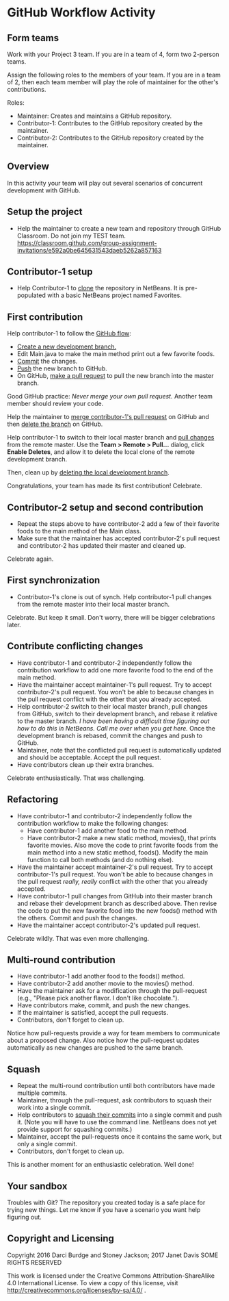 # GitHub Workflow Activity


## Form teams

Work with your Project 3 team. If you are in a team of 4, form two 2-person teams.

Assign the following roles to the members of your team. If you are in a team
of 2, then each team member will play the role of maintainer for the other's contributions.

Roles:

- Maintainer: Creates and maintains a GitHub repository.
- Contributor-1: Contributes to the GitHub repository created by the maintainer.
- Contributor-2: Contributes to the GitHub repository created by the maintainer.

## Overview

In this activity your team will play out several scenarios of concurrent development with GitHub.

## Setup the project

- Help the maintainer to create a new team and repository through GitHub Classroom. Do not join my TEST team.
https://classroom.github.com/group-assignment-invitations/e592a0be645631543daeb5262a857163

## Contributor-1 setup

- Help Contributor-1 to [clone](https://netbeans.org/kb/docs/ide/git.html#clone) the repository in NetBeans. It is pre-populated with a basic NetBeans project named Favorites.

## First contribution

Help contributor-1 to follow the [GitHub flow](https://guides.github.com/introduction/flow/):
- [Create a new development branch.](https://netbeans.org/kb/docs/ide/git.html#branchCreate)
- Edit Main.java to make the main method print out a few favorite foods.
- [Commit](https://netbeans.org/kb/docs/ide/git.html#committing) the changes.
- [Push](https://netbeans.org/kb/docs/ide/git.html#push) the new branch to GitHub.
- On GitHub, [make a pull request](https://help.github.com/articles/creating-a-pull-request/) to pull the new branch into the master branch.

Good GitHub practice: *Never merge your own pull request.* Another team member should review your code.

Help the maintainer to [merge contributor-1's pull request](https://help.github.com/articles/merging-a-pull-request/) on GitHub and then [delete the branch](https://help.github.com/articles/deleting-unused-branches/) on GitHub.  

Help contributor-1 to switch to their local master branch and [pull changes](https://netbeans.org/kb/docs/ide/git.html#pull) from the remote master. Use the **Team > Remote > Pull...** dialog, click **Enable Deletes**, and allow it to delete the local clone of the remote development branch.

Then, clean up by [deleting the local development branch](https://netbeans.org/kb/docs/ide/git.html#branchDelete).

Congratulations, your team has made its first contribution! Celebrate.


## Contributor-2 setup and second contribution

- Repeat the steps above to have contributor-2 add a few of their favorite foods to the main method of the Main class.
- Make sure that the maintainer has accepted contributor-2's pull request and contributor-2 has updated their master and cleaned up.

Celebrate again.

## First synchronization

- Contributor-1's clone is out of synch. Help contributor-1 pull changes from the remote master into their local master branch.

Celebrate. But keep it small. Don't worry, there will be bigger celebrations later.


## Contribute conflicting changes

- Have contributor-1 and contributor-2 independently follow the contribution
  workflow to add one more favorite food to the end of the main method.
- Have the maintainer accept maintainer-1's pull request. Try to accept contributor-2's pull request. You
  won't be able to because changes in the pull request conflict with the other
  that you already accepted.
- Help contributor-2 switch to their local master branch,
  pull changes from GitHub, switch to their development branch, and rebase it relative to the master branch. 
  *I have been having a difficult time figuring out how to do this in NetBeans.  Call me over when you get here.*
  Once the development branch is rebased, commit the changes and push to GitHub.
- Maintainer, note that the conflicted pull request is automatically updated and
  should be acceptable. Accept the pull request.
- Have contributors clean up their extra branches.

Celebrate enthusiastically. That was challenging.


## Refactoring

- Have contributor-1 and contributor-2 independently follow the contribution workflow to make the following changes:
    - Have contributor-1 add another food to the main method.
    - Have contributor-2 make a new static method, movies(), that prints favorite movies. Also move the code to print favorite foods from the main method into a new static method, foods(). Modify the main function to call both methods (and do nothing else).
- Have the maintainer accept maintainer-2's pull request. Try to accept contributor-1's pull request. You
  won't be able to because changes in the pull request *really, really* conflict with the other that you already accepted.
- Have contributor-1 pull changes from GitHub into their master branch and rebase their development branch as described above. Then revise the code to put the new favorite food into the new foods() method with the others.  Commit and push the changes.
- Have the maintainer accept contributor-2's updated pull request.

Celebrate wildly. That was even more challenging.


## Multi-round contribution

- Have contributor-1 add another food to the foods() method.
- Have contributor-2 add another movie to the movies() method.
- Have the maintainer ask for a modification through the pull-request
  (e.g., "Please pick another flavor. I don't like chocolate.").
- Have contributors make, commit, and push the new changes.
- If the maintainer is satisfied, accept the pull requests.
- Contributors, don't forget to clean up.

Notice how pull-requests provide a way for team members to
communicate about a proposed change. Also notice how the pull-request updates
automatically as new changes are pushed to the same branch.

## Squash

- Repeat the multi-round contribution until both contributors have made multiple
  commits.
- Maintainer, through the pull-request, ask contributors to squash their work
  into a single commit.
- Help contributors to [squash their commits](http://gitready.com/advanced/2009/02/10/squashing-commits-with-rebase.html) into a single   commit and push it. (Note you will have to use the command line.  NetBeans does not yet provide support for squashing commits.)
- Maintainer, accept the pull-requests once it contains the same work, but only
  a single commit.
- Contributors, don't forget to clean up.

This is another moment for an enthusiastic celebration. Well done!  

## Your sandbox

Troubles with Git?  The repository you created today is a safe place for trying new things.  Let me know if you have a scenario you want help figuring out.

## Copyright and Licensing

Copyright 2016 Darci Burdge and Stoney Jackson; 2017 Janet Davis SOME RIGHTS RESERVED

This work is licensed under the Creative Commons Attribution-ShareAlike 4.0 International License. To view a copy of this license, visit http://creativecommons.org/licenses/by-sa/4.0/ .
